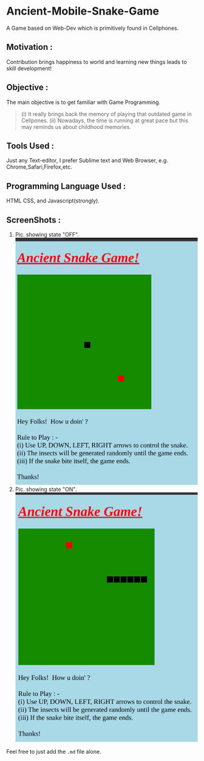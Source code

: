 # Ancient-Mobile-Snake-Game
A Game based on Web-Dev which is primitively found in Cellphones.

## Motivation :
Contribution brings happiness to world and learning new things leads to skill development!

## Objective :
The main objective is to get familiar with Game Programming.
>(i) It really brings back the memory of playing that outdated game in Cellpones.
>(ii) Nowadays, the time is running at great pace but this may reminds us about childhood memories.

## Tools Used :
Just any Text-editor, I prefer Sublime text and Web Browser, e.g. Chrome,Safari,Firefox,etc.

## Programming Language Used :
HTML CSS, and Javascript(strongly).

## ScreenShots :
1) Pic. showing state "OFF".  
![](ScreenShots/sg_pic1.png)
2) Pic. showing state "ON".
![](ScreenShots/sg_pic2.png)                    


Feel free to just add the `.md` file alone.
